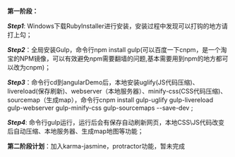 **第一阶段：** 

**_Step1_**: Windows下载RubyInstaller进行安装，安装过程中发现可以打钩的地方请打上勾；

**_Step2_**：全局安装Gulp，命令行npm install gulp(可以百度一下cnpm，是一个淘宝的NPM镜像，可以有效避免npm需要翻墙的问题,基本需要用到npm的地方都可以改为cnpm)；

**_Step3_**：命令行cd到angularDemo后，本地安装uglify(JS代码压缩)、livereload(保存刷新)、webserver（本地服务器）、minify-css(CSS代码压缩)、sourcemap（生成map），命令行cnpm install gulp-uglify gulp-livereload gulp-webserver gulp-minify-css gulp-sourcemaps --save-dev ;

**_Step4_**: 命令行gulp运行，运行后会有保存自动刷新网页，本地CSS\JS代码改变后自动压缩、本地服务器、生成map地图等功能；

**第二阶段计划**：加入karma-jasmine，protractor功能，暂未完成